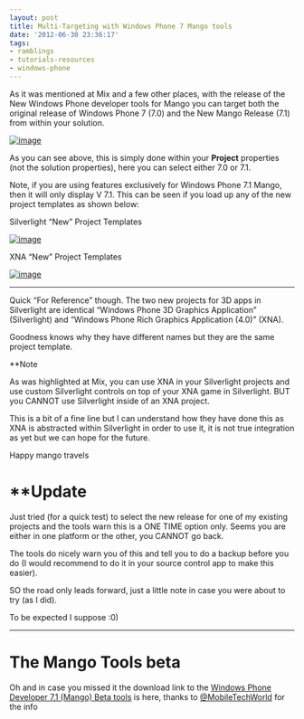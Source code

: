 ```yaml
---
layout: post
title: Multi-Targeting with Windows Phone 7 Mango tools
date: '2012-06-30 23:36:17'
tags:
- ramblings
- tutorials-resources
- windows-phone
---
```


As it was mentioned at Mix and a few other places, with the release of the New Windows Phone developer tools for Mango you can target both the original release of Windows Phone 7 (7.0) and the New Mango Release (7.1) from within your solution.

[![image](http://xna-uk.net/cfs-file.ashx/__key/CommunityServer.Blogs.Components.WeblogFiles/darkgenesis.metablogapi/8446.image_5F00_thumb_5F00_24FC9ED9.png "image")](http://xna-uk.net/cfs-file.ashx/__key/CommunityServer.Blogs.Components.WeblogFiles/darkgenesis.metablogapi/0027.image_5F00_048584F4.png)

As you can see above, this is simply done within your **Project** properties (not the solution properties), here you can select either 7.0 or 7.1.

Note, if you are using features exclusively for Windows Phone 7.1 Mango, then it will only display V 7.1.  This can be seen if you load up any of the new project templates as shown below:

Silverlight “New” Project Templates

[![image](http://xna-uk.net/cfs-file.ashx/__key/CommunityServer.Blogs.Components.WeblogFiles/darkgenesis.metablogapi/2577.image_5F00_thumb_5F00_5F47EEED.png "image")](http://xna-uk.net/cfs-file.ashx/__key/CommunityServer.Blogs.Components.WeblogFiles/darkgenesis.metablogapi/2063.image_5F00_4DB80422.png)

XNA “New” Project Templates

[![image](http://xna-uk.net/cfs-file.ashx/__key/CommunityServer.Blogs.Components.WeblogFiles/darkgenesis.metablogapi/8446.image_5F00_thumb_5F00_0D0591E6.png "image")](http://xna-uk.net/cfs-file.ashx/__key/CommunityServer.Blogs.Components.WeblogFiles/darkgenesis.metablogapi/6371.image_5F00_3DE84951.png)

* * *

Quick “For Reference” though.  The two new projects for 3D apps in Silverlight are identical “Windows Phone 3D Graphics Application” (Silverlight) and “Windows Phone Rich Graphics Application (4.0)” (XNA).

Goodness knows why they have different names but they are the same project template. 

\*\*Note

As was highlighted at Mix, you can use XNA in your Silverlight projects and use custom Silverlight controls on top of your XNA game in Silverlight.  BUT you CANNOT use Silverlight inside of an XNA project.

This is a bit of a fine line but I can understand how they have done this as XNA is abstracted within Silverlight in order to use it, it is not true integration as yet but we can hope for the future.

 

Happy mango travels

# \*\*Update

Just tried (for a quick test) to select the new release for one of my existing projects and the tools warn this is a ONE TIME option only.  Seems you are either in one platform or the other, you CANNOT go back.

The tools do nicely warn you of this and tell you to do a backup before you do (I would recommend to do it in your source control app to make this easier).

SO the road only leads forward, just a little note in case you were about to try (as I did).

To be expected I suppose :0)

* * *

# The Mango Tools beta

Oh and in case you missed it the download link to the [Windows Phone Developer 7.1 (Mango) Beta tools](http://bit.ly/lATq72) is here, thanks to [@MobileTechWorld](http://twitter.com/#!/MobileTechWorld/) for the info

